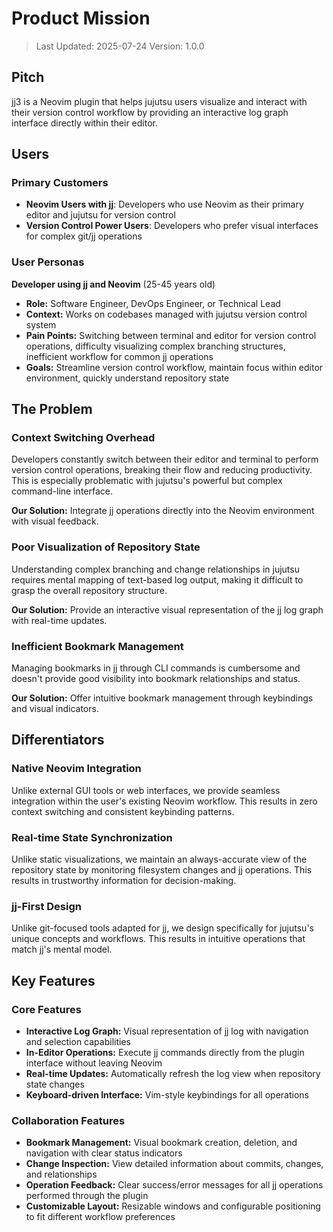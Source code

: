 # Product Mission

> Last Updated: 2025-07-24
> Version: 1.0.0

## Pitch

jj3 is a Neovim plugin that helps jujutsu users visualize and interact with their version control workflow by providing an interactive log graph interface directly within their editor.

## Users

### Primary Customers

- **Neovim Users with jj**: Developers who use Neovim as their primary editor and jujutsu for version control
- **Version Control Power Users**: Developers who prefer visual interfaces for complex git/jj operations

### User Personas

**Developer using jj and Neovim** (25-45 years old)
- **Role:** Software Engineer, DevOps Engineer, or Technical Lead
- **Context:** Works on codebases managed with jujutsu version control system
- **Pain Points:** Switching between terminal and editor for version control operations, difficulty visualizing complex branching structures, inefficient workflow for common jj operations
- **Goals:** Streamline version control workflow, maintain focus within editor environment, quickly understand repository state

## The Problem

### Context Switching Overhead

Developers constantly switch between their editor and terminal to perform version control operations, breaking their flow and reducing productivity. This is especially problematic with jujutsu's powerful but complex command-line interface.

**Our Solution:** Integrate jj operations directly into the Neovim environment with visual feedback.

### Poor Visualization of Repository State

Understanding complex branching and change relationships in jujutsu requires mental mapping of text-based log output, making it difficult to grasp the overall repository structure.

**Our Solution:** Provide an interactive visual representation of the jj log graph with real-time updates.

### Inefficient Bookmark Management

Managing bookmarks in jj through CLI commands is cumbersome and doesn't provide good visibility into bookmark relationships and status.

**Our Solution:** Offer intuitive bookmark management through keybindings and visual indicators.

## Differentiators

### Native Neovim Integration

Unlike external GUI tools or web interfaces, we provide seamless integration within the user's existing Neovim workflow. This results in zero context switching and consistent keybinding patterns.

### Real-time State Synchronization

Unlike static visualizations, we maintain an always-accurate view of the repository state by monitoring filesystem changes and jj operations. This results in trustworthy information for decision-making.

### jj-First Design

Unlike git-focused tools adapted for jj, we design specifically for jujutsu's unique concepts and workflows. This results in intuitive operations that match jj's mental model.

## Key Features

### Core Features

- **Interactive Log Graph:** Visual representation of jj log with navigation and selection capabilities
- **In-Editor Operations:** Execute jj commands directly from the plugin interface without leaving Neovim
- **Real-time Updates:** Automatically refresh the log view when repository state changes
- **Keyboard-driven Interface:** Vim-style keybindings for all operations

### Collaboration Features

- **Bookmark Management:** Visual bookmark creation, deletion, and navigation with clear status indicators
- **Change Inspection:** View detailed information about commits, changes, and relationships
- **Operation Feedback:** Clear success/error messages for all jj operations performed through the plugin
- **Customizable Layout:** Resizable windows and configurable positioning to fit different workflow preferences